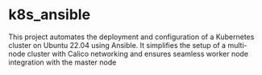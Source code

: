 # k8s_ansible
This project automates the deployment and configuration of a Kubernetes cluster on Ubuntu 22.04 using Ansible. It simplifies the setup of a multi-node cluster with Calico networking and ensures seamless worker node integration with the master node
